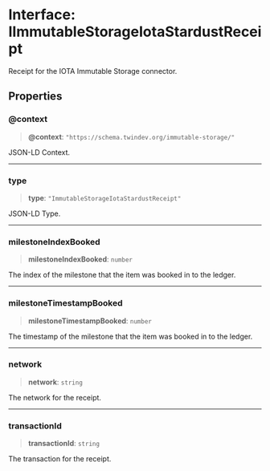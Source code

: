# Interface: IImmutableStorageIotaStardustReceipt

Receipt for the IOTA Immutable Storage connector.

## Properties

### @context

> **@context**: `"https://schema.twindev.org/immutable-storage/"`

JSON-LD Context.

***

### type

> **type**: `"ImmutableStorageIotaStardustReceipt"`

JSON-LD Type.

***

### milestoneIndexBooked

> **milestoneIndexBooked**: `number`

The index of the milestone that the item was booked in to the ledger.

***

### milestoneTimestampBooked

> **milestoneTimestampBooked**: `number`

The timestamp of the milestone that the item was booked in to the ledger.

***

### network

> **network**: `string`

The network for the receipt.

***

### transactionId

> **transactionId**: `string`

The transaction for the receipt.
